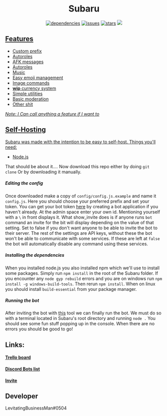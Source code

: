 <h1 align="center">Subaru</h1>
<div align="center">
	<!-- I got addicted to these things -->
	<a href="https://david-dm.org/Gamerein/Subaru"><img src="https://img.shields.io/david/Gamerein/Subaru.svg?style=flat-square" alt="dependencies"></a>
	<a href="https://github.com/Gamerein/Subaru/issues"><img src="https://img.shields.io/github/issues/Gamerein/Subaru.svg?style=flat-square" alt="issues"></a>
	<a href="https://github.com/Gamerein/Subaru/stargazers"><img src="https://img.shields.io/github/stars/Gamerein/Subaru.svg?style=flat-square&logo=github&label=Stars" alt="stars"></a>
	<a href="https://github.com/Gamerein/Subaru/commits/master"><img src="https://img.shields.io/github/last-commit/Gamerein/Subaru.svg?style=flat-square">  
	</div>

<h2>Features</h2>
<ul>
	<li>Custom prefix</i>
	<li>Autoroles</li>
	<li>AFK messages</li>
	<li>Autoroles</li>
	<li>Music</li>
	<li>Easy emoji management</li>
	<li>Image commands</li>
	<li><b>wip</b> currency system</li>
	<li>Simple utilities</li>
	<li>Basic moderation</li>
	<li>Other shit</li>
</ul>
<i>Note: I Can call anything a feature if I want to</i>

<h2>Self-Hosting</h2>
<p>Subaru was made with the intention to be easy to self-host. Things you'll need:
	<ul>
	<li><a href="https://nodejs.org">Node.js</a></li>
	</ul>
	That should be about it....
	Now download this repo either by doing <code>git clone</code> Or by downloading it manually. 
<h5>Editing the config</h5>
Once downloaded make a copy of <code>config/config.js.example</code> and name it <code>config.js</code>. Here you should choose your preferred prefix and set your token. You can get your bot token <a href="https://discordapp.com/developers/applications/me/">here</a> by creating a bot application if you haven't already. At the admin space enter your own id. Mentioning yourself with a <code>\</code> in front displays it. What show_invite does is if anyone runs <code>bot</code> command an invite for the bit will display depending on the value of that setting. Set to false if you don't want anyone to be able to invite the bot to their server. The rest of the settings are API keys, without these the bot won't be able to communicate with some services. If these are left at <code>false</code> the bot will automatically disable any command using these services.
<h5>Installing the dependencies</h5>
When you installed node.js you also installed npm which we'll use to install some packages. Simply run <code>npm install</code> in the root of the Subaru folder. If you encounter any <code>node gyp rebuild</code> errors and you are on windows run <code>npm install -g windows-build-tools</code>. Then rerun <code>npm install</code>. When on linux you should install <code>build-essential</code> from your package manager. 

<h5>Running the bot</h5>
After inviting the bot with <a href="https://discordapi.com/permissions.html">this</a> tool we can finally run the bot. We must do so with a terminal located in Subaru's root directory and running <code>node .</code> You should see some fun stuff popping up in the console. When there are no errors you should be good to go!</p>

<h2>Links:</h2>
<h4><a href="https://trello.com/b/rpCewUOX">Trello board</a></h4>
<h4><a href="https://discordbots.org/bot/383258557598007296">Discord Bots list</a></h4>
<h4><a href="https://discordapp.com/oauth2/authorize?client_id=383258557598007296&scope=bot&permissions=8">Invite</a></h4>

<h2>Developer</h2>
LevitatingBusinessMan#0504
